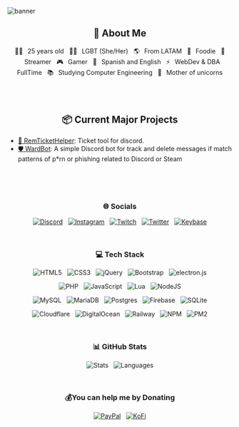 ![banner](https://kuroneko.im/web_assets/github_banner.jpg)

<h2 align="center"> 🦄 About Me </h2>
<p align="center">
👰🏻⠀25 years old &nbsp; 🏳️‍⚧️⠀LGBT (She/Her) &nbsp; 🌎⠀From LATAM &nbsp; 🍕⠀Foodie &nbsp; 🎥⠀Streamer &nbsp; 🎮⠀Gamer &nbsp; 💬⠀Spanish and English &nbsp; ⚡⠀WebDev & DBA FullTime &nbsp; 📚⠀Studying Computer Engineering &nbsp; 🦄⠀Mother of unicorns
</p>

<br><br>

<h2 align="center"> 📦 Current Major Projects </h2>
<ul>
    <li><a href="https://github.com/imkuroneko/RemTicketHelper">🎫 RemTicketHelper</a>: Ticket tool for discord.</li>
    <li><a href="https://github.com/imkuroneko/WardBot">🛡 WardBot</a>: A simple Discord bot for track and delete messages if match patterns of p*rn or phishing related to Discord or Steam</a>
</ul>

<br><br><br>

<h3 align="center"> 🌐 Socials </h3>
<p align="center">
    <a target="_blank" href="https://discord.gg/wrMcTef"><img alt="Discord" src="https://img.shields.io/badge/Discord-%237289DA.svg?logo=discord&logoColor=white"/></a> &nbsp;
    <a target="_blank" href="https://instagram.com/im_kuroneko"><img alt="Instagram" src="https://img.shields.io/badge/Instagram-%23E4405F.svg?logo=Instagram&logoColor=white"/></a> &nbsp;
    <a target="_blank" href="https://twitch.tv/im_kuroneko"><img alt="Twitch" src="https://img.shields.io/badge/Twitch-%239146FF.svg?logo=Twitch&logoColor=white"/></a> &nbsp;
    <a target="_blank" href="https://twitter.com/im_kuroneko"><img alt="Twitter" src="https://img.shields.io/badge/Twitter-%231DA1F2.svg?logo=Twitter&logoColor=white"/></a> &nbsp;
    <a target="_blank" href="https://keybase.io/imkuroneko"><img alt="Keybase" src="https://img.shields.io/badge/Keybase-25c8f5?style=flat&logo=keybase&logoColor=white"/></a>
</p>

<br>

<h3 align="center"> 💻 Tech Stack </h3>
<p align="center">
    <img alt="HTML5" src="https://img.shields.io/badge/html5-%23E34F26.svg?style=flat&logo=html5&logoColor=white"/> &nbsp;
    <img alt="CSS3" src="https://img.shields.io/badge/css3-%231572B6.svg?style=flat&logo=css3&logoColor=white"/> &nbsp;
    <img alt="jQuery" src="https://img.shields.io/badge/jquery-%230769AD.svg?style=flat&logo=jquery&logoColor=white"/> &nbsp;
    <img alt="Bootstrap" src="https://img.shields.io/badge/bootstrap-%23563D7C.svg?style=flat&logo=bootstrap&logoColor=white"/> &nbsp;
    <img alt="electron.js" src="https://img.shields.io/badge/electron-191970?style=flat&logo=Electron&logoColor=white"/>
</p>
<p align="center">
    <img alt="PHP" src="https://img.shields.io/badge/php-%23777BB4.svg?style=flat&logo=php&logoColor=white"/> &nbsp;
    <img alt="JavaScript" src="https://img.shields.io/badge/javascript-%23323330.svg?style=flat&logo=javascript&logoColor=%23F7DF1E"/> &nbsp;
    <img alt="Lua" src="https://img.shields.io/badge/lua-%232C2D72.svg?style=flat&logo=lua&logoColor=white"/> &nbsp;
    <img alt="NodeJS" src="https://img.shields.io/badge/node.js-6DA55F?style=flat&logo=node.js&logoColor=white"/>
</p>
<p align="center">
    <img alt="MySQL" src="https://img.shields.io/badge/MySQL-%2300f.svg?style=flat&logo=mysql&logoColor=white"/> &nbsp;
    <img alt="MariaDB" src="https://img.shields.io/badge/MariaDB-003545?style=flat&logo=mariadb&logoColor=white"/> &nbsp;
    <img alt="Postgres" src="https://img.shields.io/badge/PostgreSQL-%23316192.svg?style=flat&logo=postgresql&logoColor=white"/> &nbsp;
    <img alt="Firebase" src="https://img.shields.io/badge/Firebase-%23039BE5.svg?style=flat&logo=firebase"/> &nbsp;
    <img alt="SQLite" src="https://img.shields.io/badge/SQLite-%2307405e.svg?style=flat&logo=sqlite&logoColor=white"/>
</p>
<p align="center">
    <img alt="Cloudflare" src="https://img.shields.io/badge/Cloudflare-F38020?style=flat&logo=Cloudflare&logoColor=white"/> &nbsp;
    <img alt="DigitalOcean" src="https://img.shields.io/badge/DigitalOcean-%230167ff.svg?style=flat&logo=digitalOcean&logoColor=white"/> &nbsp;
    <img alt="Railway" src="https://img.shields.io/badge/Railway-%23a335df.svg?style=flat&logo=PM2&logoColor=white"/> &nbsp;
    <img alt="NPM" src="https://img.shields.io/badge/NPM-%23000000.svg?style=flat&logo=npm&logoColor=white"/> &nbsp;
    <img alt="PM2" src="https://img.shields.io/badge/PM2-%2336117e.svg?style=flat&logo=PM2&logoColor=white"/>
</p>

<br>

<h3 align="center"> 📊 GitHub Stats </h3>
<p align="center">
    <img alt="Stats" src="https://github-readme-stats.vercel.app/api?username=imkuroneko&theme=midnight-purple&hide_border=true&include_all_commits=false&count_private=true"/> &nbsp;
    <img alt="Languages" src="https://github-readme-stats.vercel.app/api/top-langs/?username=imkuroneko&theme=midnight-purple&hide_border=true&include_all_commits=false&count_private=true&layout=compact"/>
</p>

<br>

<h3 align="center"> 💰You can help me by Donating </h3>
<p align="center">
    <a target="_blank" href="https://paypal.me/imkuroneko"><img alt="PayPal" src="https://img.shields.io/badge/PayPal-00457C?style=flat&logo=paypal&logoColor=white"/></a> &nbsp;
    <a target="_blank" href="https://ko-fi.com/imkuroneko"><img alt="KoFi" src="https://img.shields.io/badge/Ko--fi-F16061?style=flat&logo=ko-fi&logoColor=white"/></a>
</p>
